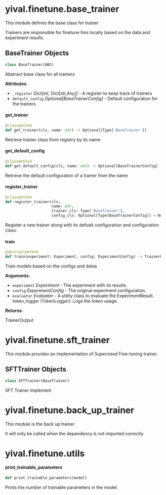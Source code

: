 <a id="yival.finetune.base_trainer"></a>

# yival.finetune.base\_trainer

This module defines the base class for trainer

Trainers are responsible for finetune llms locally based on 
the data and experiment results

<a id="yival.finetune.base_trainer.BaseTrainer"></a>

## BaseTrainer Objects

```python
class BaseTrainer(ABC)
```

Abstract base class for all trainers

**Attributes**:

- `_register` _Dict[str, Dict[str,Any]]_ - A register to keep track of
  trainers
- `default_config` _Optional[BaseTrainerConfig]_ - Default configuration
  for the trainers

<a id="yival.finetune.base_trainer.BaseTrainer.get_trainer"></a>

#### get\_trainer

```python
@classmethod
def get_trainer(cls, name: str) -> Optional[Type['BaseTrainer']]
```

Retrieve trainer class from registry by its name.

<a id="yival.finetune.base_trainer.BaseTrainer.get_default_config"></a>

#### get\_default\_config

```python
@classmethod
def get_default_config(cls, name: str) -> Optional[BaseTrainerConfig]
```

Retrieve the default configuration of a trainer from the name

<a id="yival.finetune.base_trainer.BaseTrainer.register_trainer"></a>

#### register\_trainer

```python
@classmethod
def register_trainer(cls,
                     name: str,
                     trainer_cls: Type['BaseTrainer'],
                     config_cls: Optional[Type[BaseTrainerConfig]] = None)
```

Register a new trainer along with its defualt configuration
and configuration class.

<a id="yival.finetune.base_trainer.BaseTrainer.train"></a>

#### train

```python
@abstractmethod
def train(experiment: Experiment, config: ExperimentConfig) -> TrainerOutput
```

Train models based on the configs and datas

**Arguments**:

- `experiment` _Experiment_ - The experiment with its results.
- `config` _ExperimentConfig_ - The original experiment configuration.
- `evaluator` _Evaluator_ - A utility class to evaluate the
  ExperimentResult. token_logger (TokenLogger): Logs the token usage.
  

**Returns**:

  TrainerOutput

<a id="yival.finetune.sft_trainer"></a>

# yival.finetune.sft\_trainer

This module provides an implementation of Supervised Fine-tuning trainer.

<a id="yival.finetune.sft_trainer.SFTTrainer"></a>

## SFTTrainer Objects

```python
class SFTTrainer(BaseTrainer)
```

SFT Trainer implement

<a id="yival.finetune.back_up_trainer"></a>

# yival.finetune.back\_up\_trainer

This module is the back up trainer

It will only be called when the dependency is not imported correctly

<a id="yival.finetune.utils"></a>

# yival.finetune.utils

<a id="yival.finetune.utils.print_trainable_parameters"></a>

#### print\_trainable\_parameters

```python
def print_trainable_parameters(model)
```

Prints the number of trainable parameters in the model.

